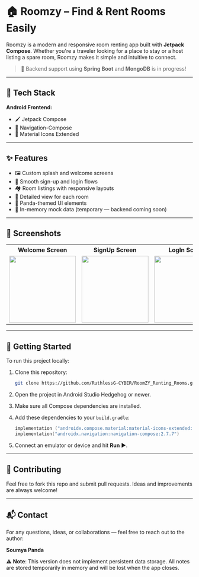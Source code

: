 # 🏠 Roomzy – Find & Rent Rooms Easily

Roomzy is a modern and responsive room renting app built with **Jetpack Compose**. Whether you're a traveler looking for a place to stay or a host listing a spare room, Roomzy makes it simple and intuitive to connect.

> 📢 Backend support using **Spring Boot** and **MongoDB** is in progress!

---

## 📱 Tech Stack

**Android Frontend:**
- 🖌️ Jetpack Compose
- 🚀 Navigation-Compose
- 🎯 Material Icons Extended

---

## ✨ Features

- 🖼️ Custom splash and welcome screens
- 🔐 Smooth sign-up and login flows
- 🏘️ Room listings with responsive layouts
- 🧾 Detailed view for each room
- 🐼 Panda-themed UI elements
- 🧪 In-memory mock data (temporary — backend coming soon)

---

## 📸 **Screenshots**

<table>
  <tr>
    <th>Welcome Screen</th>
    <th>SignUp Screen</th>
    <th>LogIn Screen</th>
    <th>Room Listings</th>
    <th>Room Details</th>
  </tr>
  <tr>
    <td><img src="https://github.com/user-attachments/assets/59ca35bd-efb7-468b-9480-772609b768a9" width="180"/></td>
    <td><img src="https://github.com/user-attachments/assets/38044d03-d824-4059-82c6-d04f9c1637c2" width="180"/></td>
    <td><img src="https://github.com/user-attachments/assets/d061cf3d-89d8-444f-9a0f-11aa4c1554ea" width="180"/></td>
    <td><img src="https://github.com/user-attachments/assets/1c59ca22-a505-4bbb-a4cb-2c8b1a21c263" width="180"/></td>
    <td><img src="https://github.com/user-attachments/assets/68e88c1e-68a1-4432-9066-16d062ba74a0" width="180"/></td>
  </tr>
</table>

---

## 🚀 **Getting Started**

To run this project locally:

1. Clone this repository:
    ```bash
    git clone https://github.com/RuthlessG-CYBER/RoomZY_Renting_Rooms.git
    ```

2. Open the project in Android Studio Hedgehog or newer.
3. Make sure all Compose dependencies are installed.
4. Add these dependencies to your `build.gradle`:

    ```kotlin
    implementation ("androidx.compose.material:material-icons-extended:1.7.8")
    implementation("androidx.navigation:navigation-compose:2.7.7")
    ```

5. Connect an emulator or device and hit **Run** ▶️.

---

## 🤝 **Contributing**
Feel free to fork this repo and submit pull requests. Ideas and improvements are always welcome!

---

## 📬 **Contact**
For any questions, ideas, or collaborations — feel free to reach out to the author:

**Soumya Panda**

⚠️ **Note**: This version does not implement persistent data storage. All notes are stored temporarily in memory and will be lost when the app closes.
